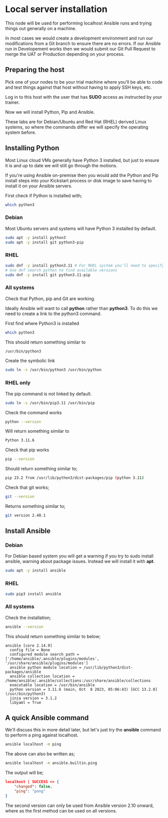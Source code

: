 # Local server installation

This node will be used for performing localhost Ansible runs and trying things out generally on a machine.

In most cases we would create a development environment and run our modifications from a Git branch to ensure there are no errors.  If our Ansible run in Developement works then we would submit our Git Pull Request to merge the UAT or Production depending on your process.

## Preparing the host

Pick one of your nodes to be your trial machine where you'll be able to code and test things against that host without having to apply SSH keys, etc.

Log in to this host with the user that has **SUDO** access as instructed by your trainer.

Now we will install Python, Pip and Ansible.

These labs are for Debian/Ubuntu and Red Hat (RHEL) derived Linux systems, so where the commands differ we will specify the operating system before.

## Installing Python

Most Linux cloud VMs generally have Python 3 installed, but just to ensure it is and up to date we will still go through the motions.

If you're using Ansible on-premise then you would add the Python and Pip install steps into your Kickstart process or disk image to save having to install it on your Ansible servers.

First check if Python is installed with;
```bash
which python3
```

### Debian

Most Ubuntu servers and systems will have Python 3 installed by default.

```bash
sudo apt -y install python3
sudo apt -y install git python3-pip
```

### RHEL

```bash
sudo dnf -y install python3.11 # For RHEL system you'll need to specify the version
# Use dnf search python to find available versions
sudo dnf -y install git python3.11-pip
```

### All systems

Check that Python, pip and Git are working.

Ideally Ansible will want to call **python** rather than **python3**.  To do this we need to create a link to the python3 command.

First find where Python3 is installed

```bash
which python3
```

This should return something similar to
```bash
/usr/bin/python3
```

Create the symbolic link
```bash
sudo ln -s /usr/bin/python3 /usr/bin/python
```

### RHEL only
The pip command is not linked by default.
```bash
sudo ln -s /usr/bin/pip3.11 /usr/bin/pip
```

Check the command works
```bash
python --version
```

Will return something similar to
```bash
Python 3.11.6
```

Check that pip works
```bash
pip --version
```

Should return something similar to;
```bash
pip 23.2 from /usr/lib/python3/dist-packages/pip (python 3.11)
```

Check that git works;
```bash
git --version
```

Returns something similar to;
```bash
git version 2.40.1
```

## Install Ansible

### Debian

For Debian based system you will get a warning if you try to sudo install ansible, warning about package issues.  Instead we will install it with **apt**.

```bash
sudo apt -y install ansible
```

### RHEL

```bash
sudo pip3 install ansible
```

### All systems

Check the installation;

```bash
ansible --version
```

This should return something similar to below;
```
ansible [core 2.14.9]
  config file = None
  configured module search path = ['/home/ansible/.ansible/plugins/modules', '/usr/share/ansible/plugins/modules']
  ansible python module location = /usr/lib/python3/dist-packages/ansible
  ansible collection location = /home/ansible/.ansible/collections:/usr/share/ansible/collections
  executable location = /usr/bin/ansible
  python version = 3.11.6 (main, Oct  8 2023, 05:06:43) [GCC 13.2.0] (/usr/bin/python3)
  jinja version = 3.1.2
  libyaml = True
```

## A quick Ansible command

We'll discuss this in more detail later, but let's just try the **ansible** command to perform a ping against localhost.

```bash
ansible localhost -m ping
```

The above can also be written as;

```bash
ansible localhost -m ansible.builtin.ping
```

The output will be;
```json
localhost | SUCCESS => {
    "changed": false,
    "ping": "pong"
}
```

The second version can only be used from Ansible version 2.10 onward, where as the first method can be used on all versions.